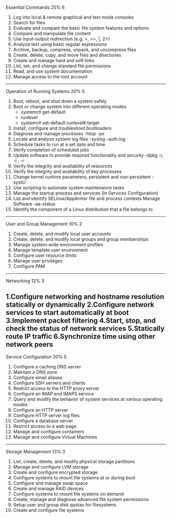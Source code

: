 Essential Commands 25% 6

1. Log into local & remote graphical and text mode consoles
2. Search for files
3. Evaluate and compare the basic file system features and options
4. Compare and manipulate file content
5. Use input-output redirection (e.g. >, >>, |, 2>)
6. Analyze text using basic regular expressions
7. Archive, backup, compress, unpack, and uncompress files
8. Create, delete, copy, and move files and directories
9. Create and manage hard and soft links
10. List, set, and change standard file permissions
11. Read, and use system documentation
12. Manage access to the root account

--------------------------------------------------
Operation of Running Systems 20% 5

1. Boot, reboot, and shut down a system safely
2. Boot or change system into different operating modes
    - systemctl get-default
    - runlevel
    - systemctl set-default runlevel#.target
3. Install, configure and troubleshoot bootloaders
4. Diagnose and manage processes
    -htop
    -ps
5. Locate and analyze system log files
    -syslog
    -auth.log
6. Schedule tasks to run at a set date and time
7. Verify completion of scheduled jobs
8. Update software to provide required functionality and security
    -dpkg -i, -l , -r
9. Verify the integrity and availability of resources
10. Verify the integrity and availability of key processes
11. Change kernel runtime parameters, persistent and non-persistent
    -systcl
12. Use scripting to automate system maintenance tasks
13. Manage the startup process and services (In Services Configuration)
14. List and identify SELinux/AppArmor file and process contexts
Manage Software
    -aa-status
15. Identify the component of a Linux distribution that a file belongs to

--------------------------------------------------
User and Group Management 10% 2

1. Create, delete, and modify local user accounts
2. Create, delete, and modify local groups and group memberships
3. Manage system-wide environment profiles
4. Manage template user environment
5. Configure user resource limits
6. Manage user privileges
7. Configure PAM
--------------------------------------------------
Networking 12% 3

1.Configure networking and hostname resolution statically or dynamically
2.Configure network services to start automatically at boot
3.Implement packet filtering
4.Start, stop, and check the status of network services
5.Statically route IP traffic
6.Synchronize time using other network peers
--------------------------------------------------
Service Configuration 20% 5

1. Configure a caching DNS server
2. Maintain a DNS zone
3. Configure email aliases
4. Configure SSH servers and clients
5. Restrict access to the HTTP proxy server
6. Configure an IMAP and IMAPS service
7. Query and modify the behavior of system services at various operating modes
8. Configure an HTTP server
9. Configure HTTP server log files
10. Configure a database server
11. Restrict access to a web page
12. Manage and configure containers
13. Manage and configure Virtual Machines
--------------------------------------------------
Storage Management 13% 3

1. List, create, delete, and modify physical storage partitions
2. Manage and configure LVM storage
3. Create and configure encrypted storage
4. Configure systems to mount file systems at or during boot
5. Configure and manage swap space
6. Create and manage RAID devices
7. Configure systems to mount file systems on demand
8. Create, manage and diagnose advanced file system permissions
9. Setup user and group disk quotas for filesystems
10. Create and configure file systems